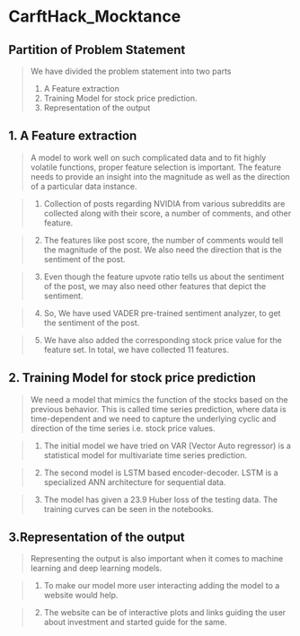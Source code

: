 # CarftHack_Mocktance

## Partition of Problem Statement
> We have divided the problem statement into two parts
>   1.  A Feature extraction 
>   2.  Training Model for stock price prediction.
>   3.  Representation of the output 



## 1.  A Feature extraction

> A model to work well on such complicated data and to fit highly volatile functions, proper feature selection is important. The feature needs to provide an insight into the magnitude as well as the direction of a particular data instance.

>   1. Collection of posts regarding NVIDIA from various subreddits are collected along with their score, a number of comments, and other feature.

>   2. The features like post score, the number of comments would tell the magnitude of the post. We also need the direction that is the sentiment of the post.

>   3. Even though the feature upvote ratio tells us about the sentiment of the post, we may also need other features that depict the sentiment.

>   4. So, We have used VADER pre-trained sentiment analyzer, to get the sentiment of the post.

>   5. We have also added the corresponding stock price value for the feature set. In total, we have collected 11 features.



## 2. Training Model for stock price prediction

> We need a model that mimics the function of the stocks based on the previous behavior. This is called time series prediction, where data is time-dependent and we need to capture the underlying cyclic and direction of the time series i.e. stock price values.

>   1. The initial model we have tried on VAR (Vector Auto regressor) is a statistical model for multivariate time series prediction.

>   2. The second model is LSTM based encoder-decoder. LSTM is a specialized ANN architecture for sequential data.

>   3. The model has given a 23.9 Huber loss of the testing data. The training curves can be seen in the notebooks.



## 3.Representation of the output

> Representing the output is also important when it comes to machine learning and deep learning models.

>   1. To make our model more user interacting adding the model to a website would help.

>   2. The website can be of interactive plots and links guiding the user about investment and started guide for the same.
